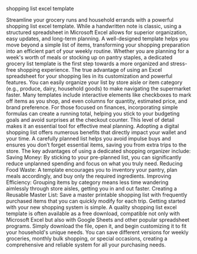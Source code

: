 shopping list excel template


Streamline your grocery runs and household errands with a powerful shopping list excel template. While a handwritten note is classic, using a structured spreadsheet in Microsoft Excel allows for superior organization, easy updates, and long-term planning. A well-designed template helps you move beyond a simple list of items, transforming your shopping preparation into an efficient part of your weekly routine. Whether you are planning for a week's worth of meals or stocking up on pantry staples, a dedicated grocery list template is the first step towards a more organized and stress-free shopping experience.
The true advantage of using an Excel spreadsheet for your shopping lies in its customization and powerful features. You can easily organize your list by store aisle or item category (e.g., produce, dairy, household goods) to make navigating the supermarket faster. Many templates include interactive elements like checkboxes to mark off items as you shop, and even columns for quantity, estimated price, and brand preference. For those focused on finances, incorporating simple formulas can create a running total, helping you stick to your budgeting goals and avoid surprises at the checkout counter. This level of detail makes it an essential tool for effective meal planning.
Adopting a digital shopping list offers numerous benefits that directly impact your wallet and your time. A carefully planned list helps you avoid impulse buys and ensures you don’t forget essential items, saving you from extra trips to the store. The key advantages of using a dedicated shopping organizer include:
Saving Money: By sticking to your pre-planned list, you can significantly reduce unplanned spending and focus on what you truly need.
Reducing Food Waste: A template encourages you to inventory your pantry, plan meals accordingly, and buy only the required ingredients.
Improving Efficiency: Grouping items by category means less time wandering aimlessly through store aisles, getting you in and out faster.
Creating a Reusable Master List: Save a master printable shopping list with frequently purchased items that you can quickly modify for each trip.
Getting started with your new shopping system is simple. A quality shopping list excel template is often available as a free download, compatible not only with Microsoft Excel but also with Google Sheets and other popular spreadsheet programs. Simply download the file, open it, and begin customizing it to fit your household's unique needs. You can save different versions for weekly groceries, monthly bulk shopping, or special occasions, creating a comprehensive and reliable system for all your purchasing needs.
